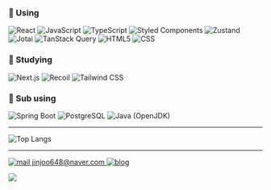 ### 🎀️ Using

<div> 
    <img src="https://img.shields.io/badge/react-white?style=flat&logo=react&logoColor=%23444444&color=%2361DAFB" alt="React" />
    <img src="https://img.shields.io/badge/javascript-white?style=flat&logo=javascript&logoColor=%23444444&color=%23F7DF1E" alt="JavaScript" />
    <img src="https://img.shields.io/badge/typescript-white?style=flat&logo=typescript&logoColor=%23fff&color=%233178C6" alt="TypeScript" />
    <img src="https://img.shields.io/badge/styled components-white?style=flat&logo=styledcomponents&logoColor=%23fff&color=%23DB7093" alt="Styled Components" />
    <img src="https://img.shields.io/badge/zustand-white?style=flat&logo=zustand&logoColor=%23fff&color=%234a453f" alt="Zustand" />
    <img src="https://img.shields.io/badge/jotai-white?style=flat&logo=jotai&logoColor=%23fff&color=%23fff" alt="Jotai" />
    <img src="https://img.shields.io/badge/tanstack query-white?style=flat&logo=tanstackquery&logoColor=%23fff&color=%23ff475a" alt="TanStack Query" />
    <img src="https://img.shields.io/badge/html5-white?style=flat&logo=html5&logoColor=%23fff&color=%23E34F26" alt="HTML5" />
    <img src="https://img.shields.io/badge/css-white?style=flat&logo=css&logoColor=%23fff&color=%23663399" alt="CSS" />
</div>

### 📖 Studying

<div> 
    <img src="https://img.shields.io/badge/next.js-white?style=flat&logo=nextdotjs&logoColor=%23fff&color=%23000000" alt="Next.js" />
    <img src="https://img.shields.io/badge/recoil-white?style=flat&logo=recoil&logoColor=%23fff&color=%233578E5" alt="Recoil" />
    <img src="https://img.shields.io/badge/tailwindcss-white?style=flat&logo=tailwindcss&logoColor=%23fff&color=%2306B6D4" alt="Tailwind CSS" />
</div>

### 🤔 Sub using

<div> 
    <img src="https://img.shields.io/badge/spring boot-white?style=flat&logo=springboot&logoColor=%23fff&color=%236DB33F" alt="Spring Boot" />
    <img src="https://img.shields.io/badge/PostgreSQL-white?style=flat&logo=postgresql&logoColor=%23fff&color=%234169E1" alt="PostgreSQL" />
    <img src="https://img.shields.io/badge/java-white?style=flat&logo=openjdk&logoColor=%23fff&color=%23D3872D" alt="Java (OpenJDK)" />
</div>

---

![Top Langs](https://github-readme-stats.vercel.app/api/top-langs/?username=nojam2ya&layout=compact)

---

<div>
    <a href="mailto:jinjoo648@naver.com">
        <img src="https://img.shields.io/badge/naver-white?style=for-the-badge&logo=naver&logoColor=%23fff&color=%2303C75A" alt="mail jinjoo648@naver.com" />
    </a>
    <a href="https://jinjoo648.tistory.com" target="_blank">
        <img src="https://img.shields.io/badge/tisotry-white?style=for-the-badge&logo=tistory&logoColor=%23fff&color=%23000000&link=https://jinjoo648.tistory.com/" alt="blog" />
    </a>
</div>

![](https://komarev.com/ghpvc/?username=nojam2ya&color=lightgrey)
